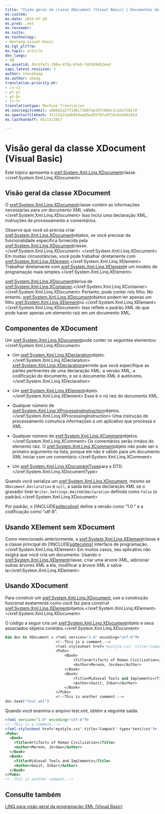 ```yaml
---
title: "Visão geral da classe XDocument (Visual Basic) | Documentos do Microsoft"
ms.custom: 
ms.date: 2015-07-20
ms.prod: .net
ms.reviewer: 
ms.suite: 
ms.technology:
- devlang-visual-basic
ms.tgt_pltfrm: 
ms.topic: article
dev_langs:
- VB
ms.assetid: 45cb7e71-196a-47da-bfe9-7a5589db1eed
caps.latest.revision: 3
author: stevehoag
ms.author: shoag
translation.priority.mt:
- cs-cz
- pl-pl
- pt-br
- tr-tr
translationtype: Machine Translation
ms.sourcegitcommit: a06bd2a17f1d6c7308fa6337c866c1ca2e7281c0
ms.openlocfilehash: 31111b23adb019aad3ad55787c073dc02446291d
ms.lasthandoff: 03/13/2017

---
```

# <a name="xdocument-class-overview-visual-basic"></a>Visão geral da classe XDocument (Visual Basic)
Este tópico apresenta a <xref:System.Xml.Linq.XDocument>classe.</xref:System.Xml.Linq.XDocument>  
  
## <a name="overview-of-the-xdocument-class"></a>Visão geral da classe XDocument  
 O <xref:System.Xml.Linq.XDocument>classe contém as informações necessárias para um documento XML válido.</xref:System.Xml.Linq.XDocument> Isso inclui uma declaração XML, instruções de processamento e comentários.  
  
 Observe que você só precisa criar <xref:System.Xml.Linq.XDocument>objetos, se você precisar da funcionalidade específica fornecida pela <xref:System.Xml.Linq.XDocument>classe.</xref:System.Xml.Linq.XDocument> </xref:System.Xml.Linq.XDocument> Em muitas circunstâncias, você pode trabalhar diretamente com <xref:System.Xml.Linq.XElement>.</xref:System.Xml.Linq.XElement> Trabalhar diretamente com <xref:System.Xml.Linq.XElement>é um modelo de programação mais simples.</xref:System.Xml.Linq.XElement>  
  
 <xref:System.Xml.Linq.XDocument>deriva de <xref:System.Xml.Linq.XContainer>.</xref:System.Xml.Linq.XContainer></xref:System.Xml.Linq.XDocument> Portanto, pode conter nós filho. No entanto, <xref:System.Xml.Linq.XDocument>objetos podem ter apenas um filho <xref:System.Xml.Linq.XElement>nó.</xref:System.Xml.Linq.XElement> </xref:System.Xml.Linq.XDocument> Isso reflete o padrão XML de que pode haver apenas um elemento raiz em um documento XML.  
  
## <a name="components-of-xdocument"></a>Componentes de XDocument  
 Um <xref:System.Xml.Linq.XDocument>pode conter os seguintes elementos:</xref:System.Xml.Linq.XDocument>  
  
-   Um <xref:System.Xml.Linq.XDeclaration>objeto.</xref:System.Xml.Linq.XDeclaration> <xref:System.Xml.Linq.XDeclaration>permite que você especifique as partes pertinentes de uma declaração XML: a versão XML, a codificação do documento, e se o documento XML é autônomo.</xref:System.Xml.Linq.XDeclaration>  
  
-   Um <xref:System.Xml.Linq.XElement>objeto.</xref:System.Xml.Linq.XElement> Esse é o nó raiz do documento XML.  
  
-   Qualquer número de <xref:System.Xml.Linq.XProcessingInstruction>objetos.</xref:System.Xml.Linq.XProcessingInstruction> Uma instrução de processamento comunica informações a um aplicativo que processa o XML.  
  
-   Qualquer número de <xref:System.Xml.Linq.XComment>objetos.</xref:System.Xml.Linq.XComment> Os comentários serão irmãos do elemento raiz. O <xref:System.Xml.Linq.XComment>objeto não pode ser o primeiro argumento na lista, porque ele não é válido para um documento XML iniciar com um comentário.</xref:System.Xml.Linq.XComment>  
  
-   Um <xref:System.Xml.Linq.XDocumentType>para o DTD.</xref:System.Xml.Linq.XDocumentType>  
  
 Quando você serializa um <xref:System.Xml.Linq.XDocument>, mesmo se `XDocument.Declaration` é `null`, a saída terá uma declaração XML se o gravador tiver `Writer.Settings.OmitXmlDeclaration` definida como `false` (o padrão).</xref:System.Xml.Linq.XDocument>  
  
 Por padrão, o [!INCLUDE[sqltecxlinq](../../../../csharp/programming-guide/concepts/linq/includes/sqltecxlinq_md.md)] define a versão como “1.0 " e a codificação como “utf-8”.  
  
## <a name="using-xelement-without-xdocument"></a>Usando XElement sem XDocument  
 Como mencionado anteriormente, a <xref:System.Xml.Linq.XElement>classe é a classe principal do [!INCLUDE[sqltecxlinq](../../../../csharp/programming-guide/concepts/linq/includes/sqltecxlinq_md.md)] interface de programação.</xref:System.Xml.Linq.XElement> Em muitos casos, seu aplicativo não exigirá que você cria um documento. Usando o <xref:System.Xml.Linq.XElement>classe, criar uma árvore XML, adicionar outras árvores XML a ela, modificar a árvore XML e salvá-la</xref:System.Xml.Linq.XElement>  
  
## <a name="using-xdocument"></a>Usando XDocument  
 Para construir um <xref:System.Xml.Linq.XDocument>, use a construção funcional exatamente como você faz para construir <xref:System.Xml.Linq.XElement>objetos.</xref:System.Xml.Linq.XElement> </xref:System.Xml.Linq.XDocument>  
  
 O código a seguir cria um <xref:System.Xml.Linq.XDocument>objeto e seus associados objetos contidos.</xref:System.Xml.Linq.XDocument>  
  
```vb  
Dim doc As XDocument = <?xml version="1.0" encoding="utf-8"?>  
                       <!--This is a comment.-->  
                       <?xml-stylesheet href='mystyle.css' title='Compact' type='text/css'?>  
                       <Pubs>  
                           <Book>  
                               <Title>Artifacts of Roman Civilization</Title>  
                               <Author>Moreno, Jordao</Author>  
                           </Book>  
                           <Book>  
                               <Title>Midieval Tools and Implements</Title>  
                               <Author>Gazit, Inbar</Author>  
                           </Book>  
                       </Pubs>  
                       <!--This is another comment.-->  
doc.Save("test.xml")  
```  
  
 Quando você examina o arquivo test.xml, obtém a seguinte saída:  
  
```xml  
<?xml version="1.0" encoding="utf-8"?>  
<!--This is a comment.-->  
<?xml-stylesheet href='mystyle.css' title='Compact' type='text/css'?>  
<Pubs>  
  <Book>  
    <Title>Artifacts of Roman Civilization</Title>  
    <Author>Moreno, Jordao</Author>  
  </Book>  
  <Book>  
    <Title>Midieval Tools and Implements</Title>  
    <Author>Gazit, Inbar</Author>  
  </Book>  
</Pubs>  
<!--This is another comment.-->  
```  
  
## <a name="see-also"></a>Consulte também  
 [LINQ para visão geral da programação XML (Visual Basic)](../../../../visual-basic/programming-guide/concepts/linq/linq-to-xml-programming-overview.md)
